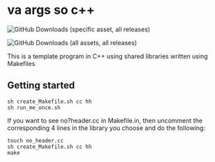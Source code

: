 # va args so c++

![GitHub Downloads (specific asset, all releases)](https://img.shields.io/github/downloads/jedamus/va_args_so_cplusplus/va_args_so_c++?label=Downloads%20va_args_so_c%2b%2b&style=for-the-badge)

![GitHub Downloads (all assets, all releases)](https://img.shields.io/github/downloads/jedamus/va_args_so_cplusplus/total?label=Total%20Downloads&style=for-the-badge)

This is a template program in C++ using shared libraries written using Makefiles

## Getting started

```
sh create_Makefile.sh cc hh
sh run_me_once.sh
```

If you want to see no?header.cc in Makefile.in, then uncomment the corresponding 4 lines in the library you choose and do the following:

```
touch no_header.cc
sh create_Makefile.sh cc hh
make
```